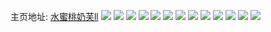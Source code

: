 主页地址: [水蜜桃奶芙ll](https://weibo.com/u/5398470626) 
![](https://wx4.sinaimg.cn/mw2000/005TlqOSly1h9kv7bwj48j31yf2j7npd.jpg) 
![](https://wx4.sinaimg.cn/mw2000/005TlqOSly1h9j1ok8fybj32c0340x6p.jpg) 
![](https://wx4.sinaimg.cn/mw2000/005TlqOSly1h81ol2vmqkj32c0340qv6.jpg) 
![](https://wx4.sinaimg.cn/mw2000/005TlqOSly1h81oo1ov39j32c0340u0y.jpg) 
![](https://wx4.sinaimg.cn/mw2000/005TlqOSly1h81ooq6kk2j32c0340u0y.jpg) 
![](https://wx4.sinaimg.cn/mw2000/005TlqOSly1h80rn6i7rbj30n01ds125.jpg) 
![](https://wx4.sinaimg.cn/mw2000/005TlqOSly1h7el5w51ahj30n013g7ol.jpg) 
![](https://wx4.sinaimg.cn/mw2000/005TlqOSly1h7awkf5xcdj32c0340qh1.jpg) 
![](https://wx4.sinaimg.cn/mw2000/005TlqOSly1h7awkpyhhuj32c03407wj.jpg) 
![](https://wx4.sinaimg.cn/mw2000/005TlqOSly1h7awkyra4sj32c0340td4.jpg) 
![](https://wx4.sinaimg.cn/mw2000/005TlqOSly1h7awl39szjj32c03407f9.jpg) 
![](https://wx4.sinaimg.cn/mw2000/005TlqOSly1h7awkk41kuj32c0340ao0.jpg) 
![](https://wx4.sinaimg.cn/mw2000/005TlqOSly1h7avp9cfgnj30n01dsn0y.jpg) 
